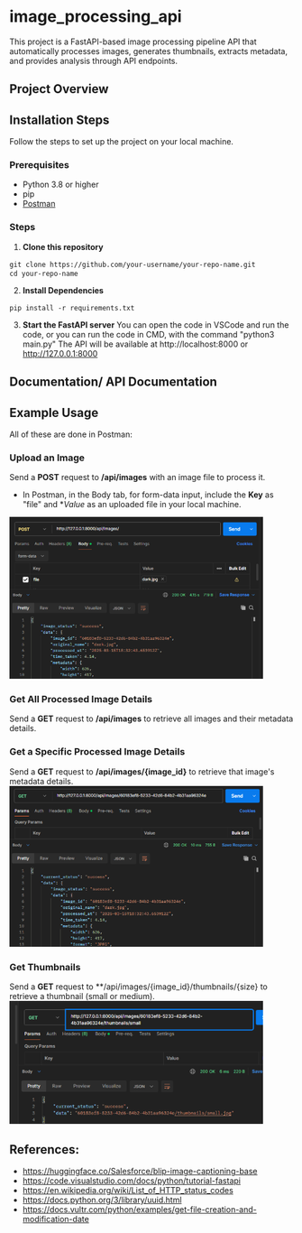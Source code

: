# image_processing_api
This project is a FastAPI-based image processing pipeline API that automatically processes images, generates thumbnails, extracts  metadata, and provides analysis through API endpoints.

## Project Overview

## Installation Steps
Follow the steps to set up the project on your local machine.

### Prerequisites
- Python 3.8 or higher
- pip
- [Postman](https://www.postman.com/downloads/)

### Steps
1. **Clone this repository**
```
git clone https://github.com/your-username/your-repo-name.git
cd your-repo-name
```

2. **Install Dependencies**
```
pip install -r requirements.txt
```

3. **Start the FastAPI server**</b>
You can open the code in VSCode and run the code, or you can run the code in CMD, with the command "python3 main.py"</b>
The API will be available at http://localhost:8000 or http://127.0.0.1:8000

##  Documentation/ API Documentation

## Example Usage
All of these are done in Postman:
### Upload an Image</b>
Send a **POST** request to **/api/images** with an image file to process it.
- In Postman, in the Body tab, for form-data input, include the **Key** as "file" and **Value* as an uploaded file in your local machine.
<img src="./Documentation/uploading_image_success.png" alt="drawing" width="450"/>

### Get All Processed Image Details</b>
Send a **GET** request to **/api/images** to retrieve all images and their metadata details.

### Get a Specific Processed Image Details</b>
Send a **GET** request to **/api/images/{image_id}** to retrieve that image's metadata details.
<img src="./Documentation/listing_one_image.png" alt="drawing" width="450"/>

### Get Thumbnails
Send a **GET** request to **/api/images/{image_id}/thumbnails/{size} to retrieve a thumbnail (small or medium).
<img src="./Documentation/get_thumbnail.png" alt="drawing" width="450"/>

## References:
- https://huggingface.co/Salesforce/blip-image-captioning-base
- https://code.visualstudio.com/docs/python/tutorial-fastapi
- https://en.wikipedia.org/wiki/List_of_HTTP_status_codes
- https://docs.python.org/3/library/uuid.html
- https://docs.vultr.com/python/examples/get-file-creation-and-modification-date
